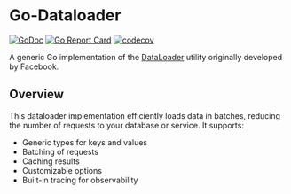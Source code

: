 # Go-Dataloader

[![GoDoc](https://godoc.org/github.com/0x726f6f6b6965/go-dataloader?status.svg)](https://godoc.org/github.com/0x726f6f6b6965/go-dataloader)
[![Go Report Card](https://goreportcard.com/badge/github.com/0x726f6f6b6965/go-dataloader)](https://goreportcard.com/report/github.com/0x726f6f6b6965/go-dataloader)
[![codecov](https://codecov.io/gh/0x726f6f6b6965/go-dataloader/branch/main/graph/badge.svg)](https://codecov.io/gh/0x726f6f6b6965/go-dataloader)

A generic Go implementation of the [DataLoader](https://github.com/graphql/dataloader) utility originally developed by Facebook.

## Overview

This dataloader implementation efficiently loads data in batches, reducing the number of requests to your database or service. It supports:

- Generic types for keys and values
- Batching of requests
- Caching results
- Customizable options
- Built-in tracing for observability

